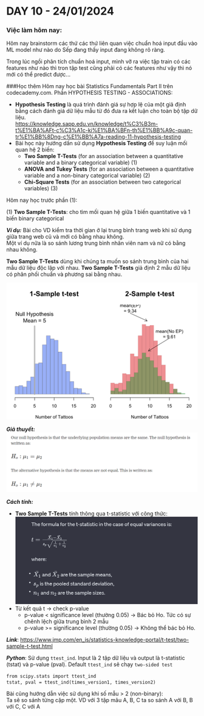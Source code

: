 # DAY 10 - 24/01/2024
### Việc làm hôm nay:

Hôm nay brainstorm các thứ các thứ liên quan việc chuẩn hoá input đầu vào ML model như nào do Sếp đang thấy input đang không rõ ràng.

Trong lúc ngồi phân tích chuẩn hoá input, mình vỡ ra việc tập train có các features như nào thì tron tập test cũng phải có các features như vậy thì nó mới có thể predict được...

###Học thêm
Hôm nay học bài Statistics Fundamentals Part II trên codecademy.com. Phần HYPOTHESIS TESTING - ASSOCIATIONS:
- **Hypothesis Testing** là quá trình đánh giá sự hợp lệ của một giả định bằng cách đánh giá dữ liệu mẫu từ đó đưa ra kết luận cho toàn bộ tập dữ liệu.\
https://knowledge.sapp.edu.vn/knowledge/t%C3%B3m-t%E1%BA%AFt-c%C3%A1c-ki%E1%BA%BFn-th%E1%BB%A9c-quan-tr%E1%BB%8Dng-c%E1%BB%A7a-reading-11-hypothesis-testing
- Bài học này hướng dấn sử dụng **Hypothesis Testing** để suy luận mối quan hệ 2 biến:
  - **Two Sample T-Tests** (for an association between a quantitative variable and a binary categorical variable) (1)
  - **ANOVA and Tukey Tests** (for an association between a quantitative variable and a non-binary categorical variable) (2)
  - **Chi-Square Tests** (for an association between two categorical variables) (3)

Hôm nay học trước phần (1):

(1) **Two Sample T-Tests**: cho tìm mối quan hệ giữa 1 biến quantitative và 1 biến binary categorical

***Ví dụ:*** Bài cho VD kiểm tra thời gian ở lại trung bình trang web khi sử dụng giữa trang web cũ và mới có bằng nhau không.\
Một ví dụ nữa là so sánh lương trung bình nhân viên nam và nữ có bằng nhau không.

**Two Sample T-Tests** dùng khi chúng ta muốn so sánh trung bình của hai mẫu dữ liệu độc lập với nhau. **Two Sample T-Tests** giả định 2 mẫu dữ liệu có phân phối chuẩn và phương sai bằng nhau.

![Alt text](image-1.png)

***Giả thuyết:***
![Alt text](image-2.png)

***Cách tính:***
- **Two Sample T-Tests** tính thông qua t-statistic với công thức:
![Alt text](image-3.png) 
- Từ kết quả t -> check p-value
  - p-value < significance level (thường 0.05) -> Bác bỏ Ho. Tức có sự chênh lệch giữa trung bình 2 mẫu
  - p-value >= significance level (thường 0.05) -> Không thể bác bỏ Ho. 

***Link***: https://www.jmp.com/en_is/statistics-knowledge-portal/t-test/two-sample-t-test.html

***Python***: Sử dụng `ttest_ind`. Input là 2 tập dữ liệu và output là t-statistic (tstat) và p-value (pval). Default `ttest_ind` sẽ chạy `two-sided test`
```
from scipy.stats import ttest_ind
tstat, pval = ttest_ind(times_version1, times_version2)
```

Bài cũng hướng dẫn việc sử dụng khi số mẫu > 2 (non-binary):\
Ta sẽ so sánh từng cặp một. VD với 3 tập mãu A, B, C ta so sánh A với B, B với C, C với A
